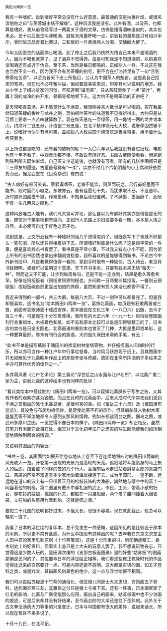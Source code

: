     隅田川两岸一览 

   我有一种嗜好。说到嗜好平常总没有什么好意思，最普通的便是抽雅片烟，或很风流地称之曰“与芙蓉城主结不解缘”。这种风流我是没有。此外有酒，以及茶，也都算是嗜好。我从前曾经写过一两篇关于酒的文章，仿佛是懂得酒味道似的，其实也未必。民十以后医生叫我喝酒，就每天用量杯喝一点，讲到我的量那是只有绍兴半斤，曾同故王品青君比赛过，三和居的一斤黄酒两人分喝，便醺醺大醉了。

   今年又因医生的话而停止喝酒，到了停止之后我乃恍然大悟自己本来不是喝酒的人，因为不喝也就算了，见了酒并不觉得馋。由是可知我是不知道酒的，以前喜欢谈喝酒还有点近于伪恶。至于茶，当然是每日都喝的，正如别人一样。不过这在我也当然不全一样，因为我不合有苦茶庵的别号，更不合在打油诗里有了一句“且到寒斋吃苦茶”，以至为普天下志士所指目，公认为中国茶人的魁首。这是我自己招来的笔祸，现在也不必呼冤叫屈，但如要就事实来说，却亦有可以说明的地方。我从小学上了绍兴贫家的习惯，不知道喝“撮泡茶”，只从茶缸里倒了一点“茶汁”，再羼上温的或冷的白开水，骨都骨都地咽下去。这大约不是喝茶法的正宗吧？

   夏天常喝青蒿汤，并不感觉什么不满意，我想柳芽茶大抵也是可以喝的。实在我虽然知道茶肆的香片与龙井之别，恐怕柳叶茶叶的味道我不见得辨得出，大约只是从习惯上要求一点苦味就算数了。现在每天总吃一壶绿茶，用一角钱一两的龙井或本山，约须叶二钱五分，计值银二分五厘，在北平核作铜元七大枚，说奢侈固然够不上，说嗜好也似乎有点可笑，盖如投八大枚买四个烧饼吃是极寻常事，用不着什么考究者也。

   以上所说都是吃的，还有看的或听的呢？一九〇六年以后我就没有看过旧戏，电影也有十年不看了。中西音乐都不懂，不敢说有所好恶。书画古董随便看看，但是跑到陈列所去既怕麻烦，自己买又少这笔钱，也就没有可看，所有的几张字画都只是二三师友的墨迹，古董虽号称有“一架”，实亦不过几个六朝明器的小土偶和好些耍货而已。据尤西堂在《艮斋杂说》卷四说：

   “古人癖好有极可笑者。蔡君谟嗜茶，老病不能饮，则烹而玩之。吕行甫好墨而不能书，则时磨而小啜之。东坡亦云，吾有佳墨七十丸，而犹求取不已，不近愚耶。近时周栎园藏墨千铤，作祭墨诗，不知身后竟归谁何。子不磨墨，墨当磨子，此阮孚有一生几两屐之叹也。”

   这种风致唯古人能有，我们凡夫岂可并论，那么自以为有癖好其实亦是僭妄虚无的事，即使对于某事物稍有偏向，正如行人见路上少妇或要多看一眼，亦本是人情之自然，未必便可自比于好色之君子也。

   说到这里，上文所云我有一种嗜好的话几乎须得取消了，但既是写下了也就不好那么一笔勾消，所以还只得接着讲下去。所谓嗜好到底是什么呢？这是极平常的一件事，便是喜欢找点书看罢了。看书真是平常小事，不过我又有点小小不同，因为架上所有的旧书固然也拿出来翻阅或检查，我所喜欢的是能够得到新书，不论古今中外新刊旧印，凡是我觉得值得一看的，拿到手时很有一种愉快，古人诗云，老见异书犹眼明，或者可以说明这个意思。天下异书多矣，只要有钱本来无妨“每天一种”，然而这又不可能，让步到每周每旬，还是不能一定办到，结果是愈久等愈希罕，好像吃铜槌饭者（铜槌者铜锣的槌也，乡间称一日两餐曰扁担饭，一餐则云铜槌饭）捏起饭碗自然更显出加倍的馋痨，虽然知道有旁人笑话也都管不得了。

   我近来得到的一部书，共三大册，每册八大页，不过一刻钟可以都看完了，但是我却很喜欢。这书名为“绘本隅田川两岸一览”，葛饰北斋画，每页题有狂歌两首或三首，前面有狂歌师壶十楼成安序，原本据说在文化三年（一八〇六）出版，去今才百三十年，可是现在十分珍贵难得，我所有的大正六年（一九一七）风俗绘卷图画刊行会重刻本，木板着色和纸，如不去和原本比较可以说是印得够精工的了，旧书店的卖价是日金五圆也。北斋画谱的重刻本也曾买了几种，大抵是墨印或单彩，这一种要算最好。卷末有刊行会的跋语，大约是久保田米斋的手笔，有云：

   “此书不单是描写蘸影于隅田川的桥梁树林堂塔等物，并仔细描画人间四时的行乐，所以亦可当作一种江户年中行事绘卷看，当时风习跃然现于纸上。且其图画中并无如散见于北斋晚年作品上的那些夸张与奇癖，故即在北斋所挥洒的许多绘本之中亦可算作优秀的佳作之一。”

   永井荷风著《江户艺术论》第三篇论“浮世绘之山水画与江户名所”，以北斋广重二家为主，讲到北斋的这种绘本也有同样的批评：

   “看此类绘本中最佳胜的《隅田川两岸一览》，可以窥知北斋夙长于写生之技，又其戏作者的观察亦甚为锐敏。而且在此时的北斋画中，后来大成时代所常使我们感到不满之支那画的感化未甚显著，是很可喜的事。如《富岳三十六景》及《诸国瀑布巡览》，其设色与布局均极佳妙，是足使北斋不朽的杰作，但其船舶其人物树木家屋屋瓦等不知怎地都令人感到支那风的情趣。例如东都骏河台之图，佃岛之图，或武州多摩川之图，一见觉得不像日本的样子。《隅田川两岸一览》却正相反，虽然其笔力有未能完全自在处，但其对于文化初年江户之忠实的写生颇能使我们如所期望地感触到都会的情调。”

   又说明其图画的内容云：

   “书共三卷，其画面恰如展开绘卷似地从上卷至下卷连续地将四时的隅田川两岸的风光收入一览。开卷第一出现的光景乃是高轮的天亮。孤寂地将斗篷裹身的马上旅人的后边，跟着戴了同样的笠的几个行人，互相前后地走过站着斟茶女郎的茶店门口。茶店的芦帘不知道有多少家地沿着海岸接连下去，成为半圆形，一望不断，远远地在港口的波上有一只带着正月的松枝装饰的大渔船，巍然地与晴空中的富士一同竖着他的帆樯。第二图里有戴头巾穿礼服的武士，市民，工头，带着小孩的妇女，穿花衫的姑娘，挑担的仆夫，都趁在一只渡船里，两个舟子腰间挂着大烟管袋，立在船的头尾用竹篙刺船，这就是佃之渡。”

   要把二十几图的说明都抄过来，不但太长，也很不容易，现在就此截止，也总可以略见一斑了。

   我看了日本的浮世绘的复印本，总不免发生一种感慨，这回所见的是比较近于原本的木刻，所以更不禁有此感。为什么中国没有这种画的呢？去年我在东京文求堂主人田中君的家里见到原刻《十竹斋笺谱》，这是十分珍重的书，刻印确是精工，是木刻史上的好资料，但事实上总只是士大夫的玩意儿罢了。我不想说玩物丧志，只觉得这是少数人玩的。黑田源次编的《支那古板画图录》里的好些“姑苏板”的图画那确是民间的了，其位置与日本的浮世绘正相等，我们看这些雍正乾隆时代的作品觉得比近来的自然要好一点，可是内容还是不高明。这大都是吉语的画，如五子登科之类，或是戏文，其描画风俗景色的绝少。这一点与浮世绘很不相同。

   我们可以说姑苏板是十竹斋的通俗化，但压根儿同是士大夫思想，穷则画五子登科，达则画岁寒三友，其雅俗之分只是楼上与楼下耳。还有一件事，日本画家受了红毛的影响，北斋与广重便能那么应用，画出自己的画来，姑苏板画中也不少油画的痕迹，可是后来却并没有好结果，至今画台阶的大半还是往下歪斜的。此外关于古文拳法汤药大刀等事的兴废变迁，日本与中国都有很大的差异，说起来话长，所以现在暂且不来多说了。

   十月十九日，在北平记。

